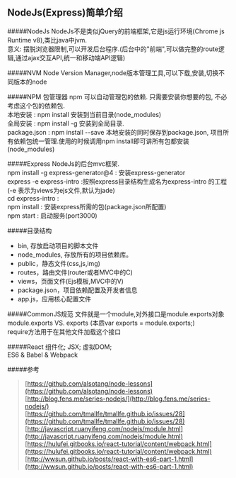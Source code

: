 ## NodeJs(Express)简单介绍

#####NodeJs
NodeJs不是类似jQuery的前端框架,它是js运行环境(Chrome js Runtime v8),类比java中jvm.<br/>
意义: 摆脱浏览器限制,可以开发后台程序.(后台中的"前端",可以做完整的route逻辑,通过ajax交互API,统一和移动端API逻辑)

#####NVM
Node Version Manager,node版本管理工具,可以下载,安装,切换不同版本的node

#####NPM
包管理器 npm 可以自动管理包的依赖. 只需要安装你想要的包, 不必考虑这个包的依赖包.<br/>
本地安装 : npm install <pkg> 安装到当前目录(node\_modules) <br/>
全局安装 : npm install -g <pkg> 安装到全局目录. <br/>
package.json :  npm install <pkg> --save 本地安装的同时保存到package.json, 项目所有依赖包统一管理.使用的时候调用npm install即可讲所有包都安装(node\_modules)

#####Express
NodeJs的后台mvc框架.<br/>
npm install -g express-generator@4 : 安装express-generator<br/>
express -e express-intro :按照express目录结构生成名为express-intro 的工程(-e 表示为views为ejs文件,默认为jade)<br/>
cd express-intro : <br/>
npm install : 安装express所需的包(package.json所配置)<br/>
npm start : 启动服务(port3000)

#####目录结构
- bin, 存放启动项目的脚本文件
- node\_modules, 存放所有的项目依赖库。
- public，静态文件(css,js,img)
- routes，路由文件(router或者MVC中的C)
- views，页面文件(Ejs模板,MVC中的V)
- package.json，项目依赖配置及开发者信息
- app.js，应用核心配置文件

#####CommonJS规范
文件就是一个module,对外接口是module.exports对象 <br/>
module.exports VS. exports (本质var exports = module.exports;)<br/>
require方法用于在其他文件加载这个接口 <br/>

#####React
组件化; JSX; 虚拟DOM; <br/>
ES6 & Babel & Webpack<br/>

#####参考 <br/>
> [https://github.com/alsotang/node-lessons](https://github.com/alsotang/node-lessons) <br/>
> [http://blog.fens.me/series-nodejs/](http://blog.fens.me/series-nodejs/) <br/>
> [https://github.com/tmallfe/tmallfe.github.io/issues/28](https://github.com/tmallfe/tmallfe.github.io/issues/28) <br/>
> [http://javascript.ruanyifeng.com/nodejs/module.html](http://javascript.ruanyifeng.com/nodejs/module.html) <br/>
> [https://hulufei.gitbooks.io/react-tutorial/content/webpack.html](https://hulufei.gitbooks.io/react-tutorial/content/webpack.html) <br/>
> [http://wwsun.github.io/posts/react-with-es6-part-1.html](http://wwsun.github.io/posts/react-with-es6-part-1.html) <br/>